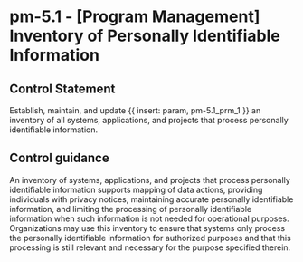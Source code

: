 # pm-5.1 - \[Program Management\] Inventory of Personally Identifiable Information

## Control Statement

Establish, maintain, and update {{ insert: param, pm-5.1_prm_1 }} an inventory of all systems, applications, and projects that process personally identifiable information.

## Control guidance

An inventory of systems, applications, and projects that process personally identifiable information supports mapping of data actions, providing individuals with privacy notices, maintaining accurate personally identifiable information, and limiting the processing of personally identifiable information when such information is not needed for operational purposes. Organizations may use this inventory to ensure that systems only process the personally identifiable information for authorized purposes and that this processing is still relevant and necessary for the purpose specified therein.
